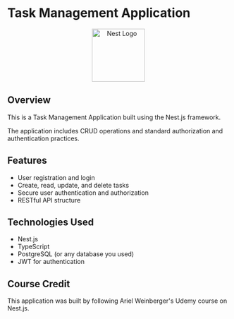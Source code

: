 # Task Management Application

<p align="center">
  <a href="http://nestjs.com/" target="blank"><img src="https://nestjs.com/img/logo-small.svg" width="120" alt="Nest Logo" /></a>
</p>

[circleci-image]: https://img.shields.io/circleci/build/github/nestjs/nest/master?token=abc123def456

## Overview

This is a Task Management Application built using the Nest.js framework.

The application includes CRUD operations and standard authorization and authentication practices.

## Features

- User registration and login
- Create, read, update, and delete tasks
- Secure user authentication and authorization
- RESTful API structure

## Technologies Used

- Nest.js
- TypeScript
- PostgreSQL (or any database you used)
- JWT for authentication

## Course Credit

This application was built by following Ariel Weinberger's Udemy course on Nest.js.
